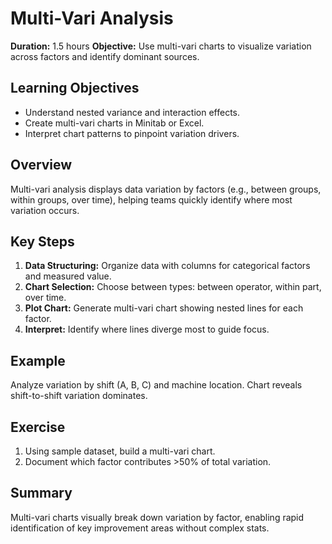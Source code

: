# Multi-Vari Analysis

**Duration:** 1.5 hours
**Objective:** Use multi-vari charts to visualize variation across factors and identify dominant sources.

## Learning Objectives
- Understand nested variance and interaction effects.  
- Create multi-vari charts in Minitab or Excel.  
- Interpret chart patterns to pinpoint variation drivers.

## Overview
Multi-vari analysis displays data variation by factors (e.g., between groups, within groups, over time), helping teams quickly identify where most variation occurs.

## Key Steps
1. **Data Structuring:** Organize data with columns for categorical factors and measured value.  
2. **Chart Selection:** Choose between types: between operator, within part, over time.  
3. **Plot Chart:** Generate multi-vari chart showing nested lines for each factor.  
4. **Interpret:** Identify where lines diverge most to guide focus.

## Example
Analyze variation by shift (A, B, C) and machine location. Chart reveals shift-to-shift variation dominates.

## Exercise
1. Using sample dataset, build a multi-vari chart.  
2. Document which factor contributes >50% of total variation.

## Summary
Multi-vari charts visually break down variation by factor, enabling rapid identification of key improvement areas without complex stats.